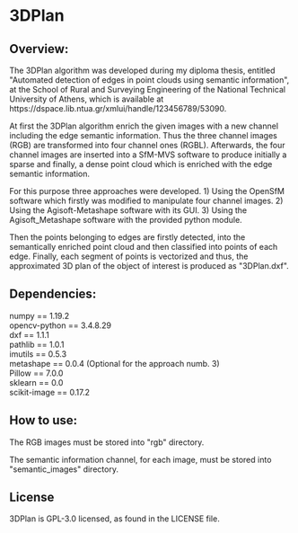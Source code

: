 # 3DPlan


## Overview:
<p align:"justify">
The 3DPlan algorithm was developed during my diploma thesis, entitled "Automated detection of edges in point clouds using semantic information", 
at the School of Rural and Surveying Engineering of the National Technical University of Athens, which is available at https://dspace.lib.ntua.gr/xmlui/handle/123456789/53090.

At first the 3DPlan algorithm enrich the given images with a new channel including the edge semantic information. Thus
the three channel images (RGB) are transformed into four channel ones (RGBL).
Afterwards, the four channel images are inserted into a SfM-MVS software to produce initially a sparse and finally, a dense point cloud which is enriched with the
edge semantic information.

For this purpose three approaches were developed.
    1) Using the OpenSfM software which firstly was modified to manipulate four channel images.
    2) Using the Agisoft-Metashape software with its GUI.
    3) Using the Agisoft_Metashape software with the provided python module.

Then the points belonging to edges are firstly detected, into the semantically enriched point cloud and then classified into points of each edge. 
Finally, each segment of points is vectorized and thus, the approximated 3D plan of the object of interest is produced as "3DPlan.dxf".
</p>

## Dependencies:

numpy == 1.19.2<br>
opencv-python == 3.4.8.29<br>
dxf == 1.1.1<br>
pathlib == 1.0.1<br>
imutils == 0.5.3<br>
metashape == 0.0.4 (Optional for the approach numb. 3)<br>
Pillow == 7.0.0<br>
sklearn == 0.0<br>
scikit-image == 0.17.2<br>


## How to use:

The RGB images must be stored into "rgb" directory.

The semantic information channel, for each image, must be stored into "semantic_images" directory.

## License
3DPlan is GPL-3.0 licensed, as found in the LICENSE file.

